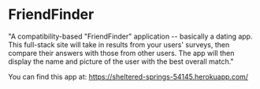 # FriendFinder

"A compatibility-based "FriendFinder" application -- basically a dating app. This full-stack site will take in results from your users' surveys, then compare their answers with those from other users. The app will then display the name and picture of the user with the best overall match."


You can find this app at:
https://sheltered-springs-54145.herokuapp.com/
